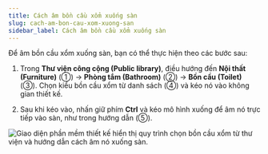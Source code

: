 ```yaml
---
title: Cách âm bồn cầu xổm xuống sàn
slug: cach-am-bon-cau-xom-xuong-san
sidebar_label: Cách âm bồn cầu xổm xuống sàn
---
```


Để âm bồn cầu xổm xuống sàn, bạn có thể thực hiện theo các bước sau:

1. Trong **Thư viện công cộng (Public library)**, điều hướng đến **Nội thất (Furniture)** (①) → **Phòng tắm (Bathroom)** (②) → **Bồn cầu (Toilet)** (③). Chọn kiểu bồn cầu xổm từ danh sách (④) và kéo nó vào không gian thiết kế.

2. Sau khi kéo vào, nhấn giữ phím **Ctrl** và kéo mô hình xuống để âm nó trực tiếp vào sàn, như trong hướng dẫn (⑤).

![Giao diện phần mềm thiết kế hiển thị quy trình chọn bồn cầu xổm từ thư viện và hướng dẫn cách âm nó xuống sàn.](https://storage.googleapis.com/jegavn_kb/images/deead674-2e0f-476c-98b1-d1ea44368b06.png)